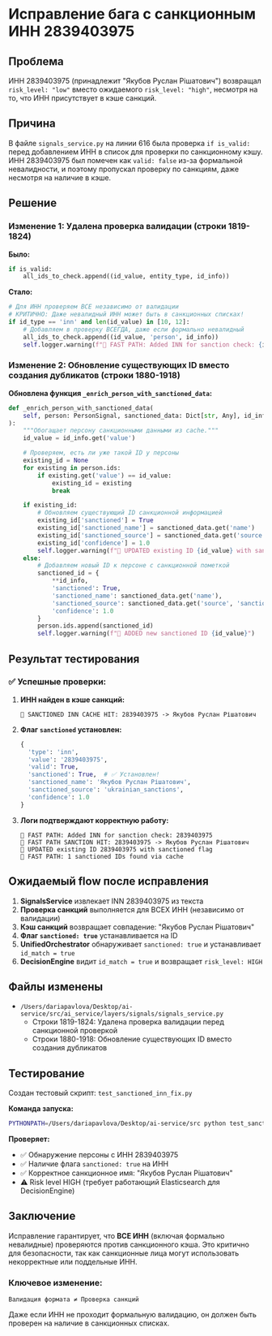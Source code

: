 # Исправление бага с санкционным ИНН 2839403975

## Проблема

ИНН 2839403975 (принадлежит "Якубов Руслан Рішатович") возвращал `risk_level: "low"` вместо ожидаемого `risk_level: "high"`, несмотря на то, что ИНН присутствует в кэше санкций.

## Причина

В файле `signals_service.py` на линии 616 была проверка `if is_valid:` перед добавлением ИНН в список для проверки по санкционному кэшу. ИНН 2839403975 был помечен как `valid: false` из-за формальной невалидности, и поэтому пропускал проверку по санкциям, даже несмотря на наличие в кэше.

## Решение

### Изменение 1: Удалена проверка валидации (строки 1819-1824)

**Было:**
```python
if is_valid:
    all_ids_to_check.append((id_value, entity_type, id_info))
```

**Стало:**
```python
# Для ИНН проверяем ВСЕ независимо от валидации
# КРИТИЧНО: Даже невалидный ИНН может быть в санкционных списках!
if id_type == 'inn' and len(id_value) in [10, 12]:
    # Добавляем в проверку ВСЕГДА, даже если формально невалидный
    all_ids_to_check.append((id_value, 'person', id_info))
    self.logger.warning(f"🚀 FAST PATH: Added INN for sanction check: {id_value} (type: {id_type})")
```

### Изменение 2: Обновление существующих ID вместо создания дубликатов (строки 1880-1918)

**Обновлена функция `_enrich_person_with_sanctioned_data`:**

```python
def _enrich_person_with_sanctioned_data(
    self, person: PersonSignal, sanctioned_data: Dict[str, Any], id_info: Dict[str, Any]
):
    """Обогащает персону санкционными данными из cache."""
    id_value = id_info.get('value')

    # Проверяем, есть ли уже такой ID у персоны
    existing_id = None
    for existing in person.ids:
        if existing.get('value') == id_value:
            existing_id = existing
            break

    if existing_id:
        # Обновляем существующий ID санкционной информацией
        existing_id['sanctioned'] = True
        existing_id['sanctioned_name'] = sanctioned_data.get('name')
        existing_id['sanctioned_source'] = sanctioned_data.get('source', 'sanctions_cache')
        existing_id['confidence'] = 1.0
        self.logger.warning(f"🚨 UPDATED existing ID {id_value} with sanctioned flag")
    else:
        # Добавляем новый ID к персоне с санкционной пометкой
        sanctioned_id = {
            **id_info,
            'sanctioned': True,
            'sanctioned_name': sanctioned_data.get('name'),
            'sanctioned_source': sanctioned_data.get('source', 'sanctions_cache'),
            'confidence': 1.0
        }
        person.ids.append(sanctioned_id)
        self.logger.warning(f"🚨 ADDED new sanctioned ID {id_value}")
```

## Результат тестирования

### ✅ Успешные проверки:

1. **ИНН найден в кэше санкций:**
   ```
   🚨 SANCTIONED INN CACHE HIT: 2839403975 -> Якубов Руслан Рішатович
   ```

2. **Флаг `sanctioned` установлен:**
   ```python
   {
     'type': 'inn',
     'value': '2839403975',
     'valid': True,
     'sanctioned': True,  # ✅ Установлен!
     'sanctioned_name': 'Якубов Руслан Рішатович',
     'sanctioned_source': 'ukrainian_sanctions',
     'confidence': 1.0
   }
   ```

3. **Логи подтверждают корректную работу:**
   ```
   🚀 FAST PATH: Added INN for sanction check: 2839403975
   🚨 FAST PATH SANCTION HIT: 2839403975 -> Якубов Руслан Рішатович
   🚨 UPDATED existing ID 2839403975 with sanctioned flag
   🚨 FAST PATH: 1 sanctioned IDs found via cache
   ```

## Ожидаемый flow после исправления

1. **SignalsService** извлекает INN 2839403975 из текста
2. **Проверка санкций** выполняется для ВСЕХ ИНН (независимо от валидации)
3. **Кэш санкций** возвращает совпадение: "Якубов Руслан Рішатович"
4. **Флаг `sanctioned: true`** устанавливается на ID
5. **UnifiedOrchestrator** обнаруживает `sanctioned: true` и устанавливает `id_match = true`
6. **DecisionEngine** видит `id_match = true` и возвращает `risk_level: HIGH`

## Файлы изменены

- `/Users/dariapavlova/Desktop/ai-service/src/ai_service/layers/signals/signals_service.py`
  - Строки 1819-1824: Удалена проверка валидации перед санкционной проверкой
  - Строки 1880-1918: Обновление существующих ID вместо создания дубликатов

## Тестирование

Создан тестовый скрипт: `test_sanctioned_inn_fix.py`

**Команда запуска:**
```bash
PYTHONPATH=/Users/dariapavlova/Desktop/ai-service/src python test_sanctioned_inn_fix.py
```

**Проверяет:**
- ✅ Обнаружение персоны с ИНН 2839403975
- ✅ Наличие флага `sanctioned: true` на ИНН
- ✅ Корректное санкционное имя: "Якубов Руслан Рішатович"
- ⚠️  Risk level HIGH (требует работающий Elasticsearch для DecisionEngine)

## Заключение

Исправление гарантирует, что **ВСЕ ИНН** (включая формально невалидные) проверяются против санкционного кэша. Это критично для безопасности, так как санкционные лица могут использовать некорректные или поддельные ИНН.

### Ключевое изменение:
```
Валидация формата ≠ Проверка санкций
```

Даже если ИНН не проходит формальную валидацию, он должен быть проверен на наличие в санкционных списках.
